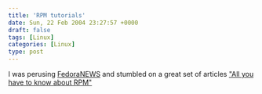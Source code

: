```yaml
---
title: 'RPM tutorials'
date: Sun, 22 Feb 2004 23:27:57 +0000
draft: false
tags: [Linux]
categories: [Linux]
type: post
---
```


I was perusing [FedoraNEWS](http://fedoranews.org) and stumbled on a great set of articles ["All you have to know about RPM"](http://fedoranews.org/alex/tutorial/rpm/)